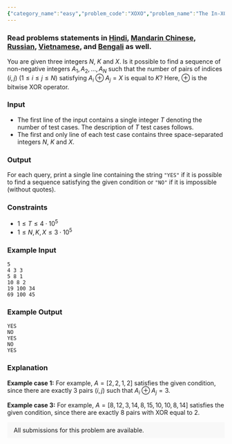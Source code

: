 ```yaml
---
{"category_name":"easy","problem_code":"XOXO","problem_name":"The In-XOR-able Task","problemComponents":{"constraints":"","constraintsState":false,"subtasks":"","subtasksState":false,"inputFormat":"","inputFormatState":false,"outputFormat":"","outputFormatState":false,"sampleTestCases":{"0":{"id":1,"input":"5\r\n4 3 3\r\n5 8 1\r\n10 8 2\r\n19 100 34\r\n69 100 45","output":"YES\r\nNO\r\nYES\r\nNO\r\nYES","explanation":"**Example case 1:** For example, $A = [2, 2, 1, 2]$ satisfies the given condition, since there are exactly $3$ pairs $(i, j)$ such that $A_i \\oplus A_j = 3$.\r\n\r\n**Example case 3:** For example, $A = [8, 12, 3, 14, 8, 15, 10, 10, 8, 14]$ satisfies the given condition, since there are exactly $8$ pairs with XOR equal to $2$.","isDeleted":false}}},"video_editorial_url":"","languages_supported":{"0":"CPP14","1":"C","2":"JAVA","3":"PYTH 3.6","4":"CPP17","5":"PYTH","6":"PYP3","7":"CS2","8":"ADA","9":"PYPY","10":"TEXT","11":"PAS fpc","12":"NODEJS","13":"RUBY","14":"PHP","15":"GO","16":"HASK","17":"TCL","18":"PERL","19":"SCALA","20":"LUA","21":"kotlin","22":"BASH","23":"JS","24":"LISP sbcl","25":"rust","26":"PAS gpc","27":"BF","28":"CLOJ","29":"R","30":"D","31":"CAML","32":"FORT","33":"ASM","34":"swift","35":"FS","36":"WSPC","37":"LISP clisp","38":"SQL","39":"SCM guile","40":"PERL6","41":"ERL","42":"CLPS","43":"ICK","44":"NICE","45":"PRLG","46":"ICON","47":"COB","48":"SCM chicken","49":"PIKE","50":"SCM qobi","51":"ST","52":"SQLQ","53":"NEM"},"max_timelimit":2,"source_sizelimit":50000,"problem_author":"sjshohag","problem_tester":"","date_added":"5-10-2020","tags":{"0":"cook123","1":"dynamic","2":"medium","3":"psychik","4":"sjshohag","5":"sjshohag"},"problem_difficulty_level":"Medium","best_tag":"Dynamic Programming","editorial_url":"https://discuss.codechef.com/problems/XOXO","time":{"view_start_date":1104528600,"submit_start_date":1104528600,"visible_start_date":1104528600,"end_date":1735669800},"is_direct_submittable":false,"problemDiscussURL":"https://discuss.codechef.com/search?q=XOXO","is_proctored":false,"visitedContests":{},"layout":"problem"}
---
```

### Read problems statements in [Hindi](https://www.codechef.com/download/translated/COOK123/hindi/XOXO.pdf), [Mandarin Chinese](https://www.codechef.com/download/translated/COOK123/mandarin/XOXO.pdf), [Russian](https://www.codechef.com/download/translated/COOK123/russian/XOXO.pdf), [Vietnamese](https://www.codechef.com/download/translated/COOK123/vietnamese/XOXO.pdf), and [Bengali](https://www.codechef.com/download/translated/COOK123/bengali/XOXO.pdf) as well.

You are given three integers $N$, $K$ and $X$. Is it possible to find a sequence of non-negative integers $A_1, A_2, \ldots, A_N$ such that the number of pairs of indices $(i, j)$ ($1 \le i \le j \le N$) satisfying $A_i \oplus A_j = X$ is equal to $K$? Here, $\oplus$ is the bitwise XOR operator.

### Input
- The first line of the input contains a single integer $T$ denoting the number of test cases. The description of $T$ test cases follows.
- The first and only line of each test case contains three space-separated integers $N$, $K$ and $X$.

### Output
For each query, print a single line containing the string `"YES"` if it is possible to find a sequence satisfying the given condition or `"NO"` if it is impossible (without quotes).

### Constraints
- $1 \le T \le 4 \cdot 10^5$
- $1 \le N, K, X \le 3 \cdot 10^5$

### Example Input
```
5
4 3 3
5 8 1
10 8 2
19 100 34
69 100 45
```

### Example Output
```
YES
NO
YES
NO
YES
```

### Explanation
**Example case 1:** For example, $A = [2, 2, 1, 2]$ satisfies the given condition, since there are exactly $3$ pairs $(i, j)$ such that $A_i \oplus A_j = 3$.

**Example case 3:** For example, $A = [8, 12, 3, 14, 8, 15, 10, 10, 8, 14]$ satisfies the given condition, since there are exactly $8$ pairs with XOR equal to $2$.

<aside style='background: #f8f8f8;padding: 10px 15px;'><div>All submissions for this problem are available.</div></aside>